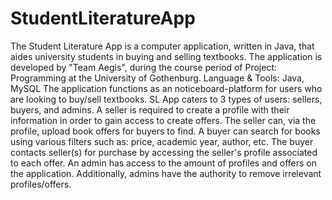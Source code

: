 # StudentLiteratureApp
The Student Literature App is a computer application, written in Java, that aides university students in buying and selling textbooks. The application is developed by "Team Aegis", during the course period of Project: Programming at the University of Gothenburg.   Language &amp; Tools: Java, MySQL  The application functions as an noticeboard-platform for users who are looking to buy/sell textbooks. SL App caters to 3 types of users: sellers, buyers, and admins. A seller is required to create a profile with their information in order to gain access to create offers. The seller can, via the profile, upload book offers for buyers to find. A buyer can search for books using various filters such as: price, academic year, author, etc. The buyer contacts seller(s) for purchase by accessing the seller's profile associated to each offer. An admin has access to the amount of profiles and offers on the application. Additionally, admins have the authority to remove irrelevant profiles/offers. 
